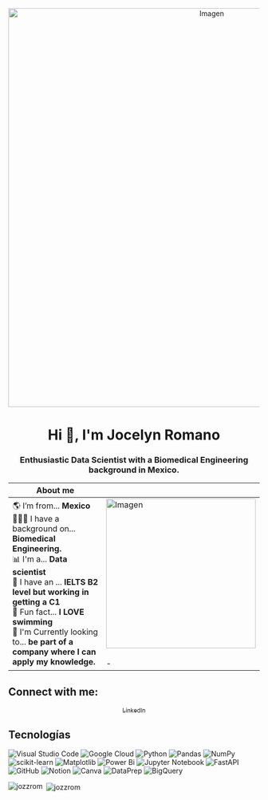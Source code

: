 <div align="center">
  <img src="https://static.vecteezy.com/system/resources/previews/001/759/768/non_2x/data-scientist-word-banner-vector.jpg" alt="Imagen" width="800"/>
</div>

<h1 align="center">Hi 👋, I'm Jocelyn Romano</h1>
<h3 align="center">Enthusiastic Data Scientist with a Biomedical Engineering background in Mexico.</h3>

<div align="center">
  
|           About me                  |                                   |
|----------------------------------------------------|-----------------------------------|
| 🌎 I’m from... **Mexico** <br> 👷🏻‍♀️ I have a background on... **Biomedical Engineering.** <br> 📊 I'm a... **Data scientist** <br> 👅 I have an ... **IELTS B2 level but working in getting a C1** <br> 🩷 Fun fact...  **I LOVE swimming** <br> 🔎 I'm Currently looking to... **be part of a company where I can apply my knowledge.** <br>                 | <img src="https://cdn.dribbble.com/users/3873964/screenshots/14523057/media/02a1ca5dc4e5faacfac8e754195b118c.gif" alt="Imagen" width="300"/><br><br>-         |

</div>





## Connect with me:

<div align="center">

[<sub>LinkedIn</sub>](https://www.linkedin.com/in/jocelynromano-biomedica/)
</div>

## Tecnologías
![Visual Studio Code](https://img.shields.io/badge/Visual%20Studio%20Code-0078d7.svg?style=for-the-badge&logo=visual-studio-code&logoColor=white)
![Google Cloud](https://img.shields.io/badge/GoogleCloud-%234285F4.svg?style=for-the-badge&logo=google-cloud&logoColor=white)
![Python](https://img.shields.io/badge/python-3670A0?style=for-the-badge&logo=python&logoColor=ffdd54)
![Pandas](https://img.shields.io/badge/pandas-%23150458.svg?style=for-the-badge&logo=pandas&logoColor=white)
![NumPy](https://img.shields.io/badge/numpy-%23013243.svg?style=for-the-badge&logo=numpy&logoColor=white)
![scikit-learn](https://img.shields.io/badge/scikit--learn-%23F7931E.svg?style=for-the-badge&logo=scikit-learn&logoColor=white)
![Matplotlib](https://img.shields.io/badge/Matplotlib-%23ffffff.svg?style=for-the-badge&logo=Matplotlib&logoColor=black)
![Power Bi](https://img.shields.io/badge/power_bi-F2C811?style=for-the-badge&logo=powerbi&logoColor=black)
![Jupyter Notebook](https://img.shields.io/badge/jupyter-%23FA0F00.svg?style=for-the-badge&logo=jupyter&logoColor=white)
![FastAPI](https://img.shields.io/badge/FastAPI-005571?style=for-the-badge&logo=fastapi)
![GitHub](https://img.shields.io/badge/github-%23121011.svg?style=for-the-badge&logo=github&logoColor=white)
![Notion](https://img.shields.io/badge/Notion-000000?style=for-the-badge&logo=notion&logoColor=white)
![Canva](https://img.shields.io/badge/Canva-%2300C4CC.svg?style=for-the-badge&logo=Canva&logoColor=white)
![DataPrep](https://img.shields.io/badge/DataPrep-FF5733?style=for-the-badge&logo=data-prep&logoColor=white)
![BigQuery](https://img.shields.io/badge/BigQuery-4285F4?style=for-the-badge&logo=google-cloud&logoColor=white)


<p><img align="left" src="https://github-readme-stats.vercel.app/api/top-langs?username=jozzrom&show_icons=true&locale=en&layout=compact" alt="jozzrom" /></p>

<p>&nbsp;<img align="center" src="https://github-readme-stats.vercel.app/api?username=jozzrom&show_icons=true&locale=en" alt="jozzrom" /></p>

